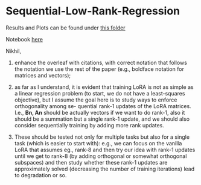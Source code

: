 # Sequential-Low-Rank-Regression

Results and Plots can be found under [this folder](https://github.com/nikhil-chigali/Sequential-Low-Rank-Regression/tree/main/results/exps)

Notebook [here](https://github.com/nikhil-chigali/Sequential-Low-Rank-Regression/blob/main/sequential_low_rank_regression.ipynb)


Nikhil,
1. enhance the overleaf with citations, with correct notation that follows the notation we use the rest of the paper (e.g., boldface notation for matrices and vectors);

2.  as far as I understand, it is evident that training LoRA is not as simple as a linear regression problem (to start, we do not have a least-squares objective), but I assume the goal here is to study ways to enforce orthogonality among se-
quential rank-1 updates of the LoRA matrices. I.e., **Bn, An** should be actually vectors if we want to do rank-1, also it should be a summation but a single rank-1 update, and we should also consider sequentially training by adding more rank updates. 

1.  These should be tested not only for multiple tasks but also for a single task (which is easier to start with): e.g., we can focus on the vanilla LoRA that assumes eg., rank-8 and then try our idea with rank-1 updates until we get to rank-8 (by adding orthogonal or somewhat orthogonal subspaces) and then study whether these rank-1 updates are approximately solved (decreasing the number of training iterations) lead to degradation or so.
